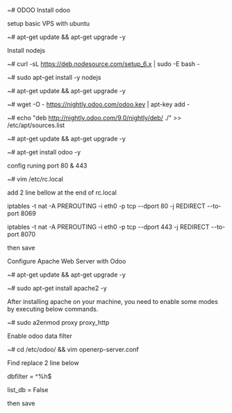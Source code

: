~# ODOO
Install odoo

setup basic VPS with ubuntu

~# apt-get update && apt-get upgrade -y

Install nodejs

~# curl -sL https://deb.nodesource.com/setup_6.x | sudo -E bash -

~# sudo apt-get install -y nodejs

~# apt-get update && apt-get upgrade -y

~# wget -O - https://nightly.odoo.com/odoo.key | apt-key add -

~# echo "deb http://nightly.odoo.com/9.0/nightly/deb/ ./" >> /etc/apt/sources.list

~# apt-get update && apt-get upgrade -y

~# apt-get install odoo -y

config runing port 80 & 443

~# vim /etc/rc.local

add 2 line bellow at the end of rc.local

iptables -t nat -A PREROUTING -i eth0 -p tcp --dport 80 -j REDIRECT --to-port 8069

iptables -t nat -A PREROUTING -i eth0 -p tcp --dport 443 -j REDIRECT --to-port 8070

then save

Configure Apache Web Server with Odoo

~# apt-get update && apt-get upgrade -y

~# sudo apt-get install apache2 -y

After installing apache on your machine, you need to enable some modes by executing below commands.
 
~# sudo a2enmod proxy proxy_http

Enable odoo data filter

~# cd /etc/odoo/ && vim openerp-server.conf

Find replace 2 line below

dbfilter = ^%h$

list_db = False

then save
